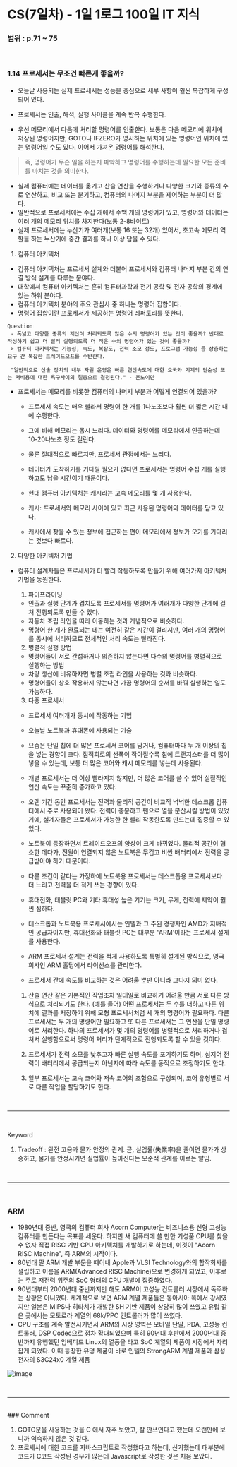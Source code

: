 # CS(7일차) - 1일 1로그 100일 IT 지식

### 범위 : p.71 ~ 75

<br />

### 1.14 프로세서는 무조건 빠른게 좋을까?
  
  - 오늘날 사용되는 실제 프로세서는 성능을 중심으로 세부 사항이 훨씬 복잡하게 구성되어 있다.
  
  - 프로세서는 인출, 해석, 실행 사이클을 계속 반복 수행한다.
  - 우선 메모리에서 다음에 처리할 명령어를 인출한다. 보통은 다음 메모리에 위치에 저장된 명령어지만, GOTO나 IFZERO가 명시하는 위치에 있는 명령어인 위치에 있는 명령어일 수도 있다. 이어서 가져온 명령어를 해석한다.
  > 즉, 명령어가 무슨 일을 하는지 파악하고 명령어를 수행하는데 필요한 모든 준비를 마치는 것을 의미한다.
  - 실제 컴퓨터에는 데이터를 옮기고 산술 연산을 수행하거나 다양한 크기와 종류의 수로 연산하고, 비교 또는 분기하고, 컴퓨터의 나머지 부분을 제어하는 부분이 더 많다.
  - 일반적으로 프로세서에는 수십 개에서 수백 개의 명령어가 있고, 명령어와 데이터는 여러 개의 메모리 위치를 차지한다(보통 2-8바이트)
  - 실제 프로세서에는 누산기가 여러개(보통 16 또는 32개) 있어서, 초고속 메모리 역할을 하는 누산기에 중간 결과를 하나 이상 담을 수 있다.

  1. 컴퓨터 아키텍처
  - 컴퓨터 아키텍처는 프로세서 설계와 더불어 프로세서와 컴퓨터 나머지 부분 간의 연결 방식 설계를 다루는 분야다.
  - 대학에서 컴퓨터 아키텍처는 흔히 컴퓨터과학과 전기 공학 및 전자 공학의 경계에 있는 하위 분야다.
  - 컴퓨터 아키텍처 분야의 주요 관심사 중 하나는 명령어 집합이다.
  - 명령어 집합이란 프로세서가 제공하는 명령어 레퍼토리를 뜻한다. 
  
  ```
  Question
   - 폭넓고 다양한 종류의 계산이 처리되도록 많은 수의 명령어가 있는 것이 좋을까? 반대로 작성하기 쉽고 더 빨리 실행되도록 더 적은 수의 명령어가 있는 것이 좋을까?
   > 컴퓨터 아키텍처는 기능성, 속도, 복잡도, 전력 소모 정도, 프로그램 가능성 등 상충하는 요구 간 복잡한 트레이드오프를 수반한다.

   "일반적으로 산술 장치의 내부 자원 운영은 빠른 연산속도에 대한 요국와 기계의 단순성 또는 저비용에 대한 욕구사이의 절충으로 결정된다." - 폰노이만
   ```

   - 프로세서는 메모리를 비롯한 컴퓨터의 나머지 부분과 어떻게 연결되어 있을까? 
       
       - 프로세서 속도는 매우 빨라서 명령어 한 개를 1나노초보다 훨씬 더 짧은 시간 내에 수행한다.
       - 그에 비해 메모리는 몹시 느리다. 데이터와 명령어를 메모리에서 인출하는데 10-20나노초 정도 걸린다.
       - 물론 절대적으로 빠르지만, 프로세서 관점에서는 느리다. 
       - 데이터가 도착하기를 기다릴 필요가 없다면 프로세서는 명령어 수십 개를 실행하고도 남을 시간이기 때문이다.
       - 현대 컴퓨터 아키텍처는 캐시라는 고속 메모리를 몇 개 사용한다.
    
       - 캐시: 프로세서와 메모리 사이에 있고 최근 사용된 명령어와 데이터를 담고 있다.
       - 캐시에서 찾을 수 있는 정보에 접근하는 편이 메모리에서 정보가 오기를 기다리는 것보다 빠르다. 

  2. 다양한 아키텍처 기법
  - 컴퓨터 설계자들은 프로세서가 더 빨리 작동하도록 만들기 위해 여러가지 아키텍처 기법을 동원한다.
    
    1. 파이프라이닝
    - 인출과 실행 단계가 겹치도록 프로세서를 명령어가 여러개가 다양한 단계에 걸쳐 진행되도록 만들 수 있다.
    - 자동차 조립 라인을 따라 이동하는 것과 개념적으로 비슷하다.
    - 명령어 한 개가  완료되는 데는 여전히 같은 시간이 걸리지만, 여러 개의 명령어를 동시에 처리하므로 전체적인 처리 속도는 빨라진다.

    2. 병렬적 실행 방법
    - 명령어들이 서로 간섭하거나 의존하지 않는다면 다수의 명령어를 병렬적으로 실행하는 방법
    - 차량 생산에 비유하자면 병렬 조립 라인을 사용하는 것과 비슷하다.
    - 명령어들이 상호 작용하지 않는다면 가끔 명령어의 순서를 바꿔 실행하는 일도 가능하다.

    3. 다중 프로세서
    - 프로세서 여러개가 동시에 작동하는 기법
    - 오늘날 노트북과 휴대폰에 사용되는 기술


    - 요즘은 단일 칩에 더 많은 프로세서 코어를 담거나, 컴퓨터마다 두 개 이상의 칩을 넣는 경향이 크다. 집적회로의 선폭이 작아질수록 칩에 트랜지스터를 더 많이 넣을 수 있는데, 보통 더 많은 코어와 캐시 메모리를 넣는데 사용된다.
    - 개별 프로세서는 더 이상 빨라지지 않지만, 더 많은 코어를 쓸 수 있어 실질적인 연산 속도는 꾸준히 증가하고 있다.

  
    - 오랜 기간 동안 프로세서는 전력과 물리적 공간이 비교적 넉넉한 데스크롭 컴퓨터에서 주로 사용되어 왔다. 전력이 충분하고 팬으로 열을 분산시킬 방법이 있었기에, 설계자들은 프로세서가 가능한 한 빨리 작동한도록 만드는데 집중할 수 있었다.
    - 노트북이 등장하면서 트레이드오프의 양상이 크게 바뀌었다. 물리적 공간이 협소한 데다가, 전원이 연결되지 않은 노트북은 무겁고 비싼 배터리에서 전력을 공급받아야 하기 때문이다. 
    - 다른 조건이 같다는 가정하에 노트북용 프로세서는 데스크톱용 프로세서보다 더 느리고 전력을 더 적게 쓰는 경향이 있다.
    - 휴대전화, 태블릿 PC와 기타 휴대성 높은 기기는 크기, 무게, 전력에 제약이 훨씬 심하다. 

    - 데스크톱과 노트북용 프로세서에서는 인텔과 그 주된 경쟁자인 AMD가 지배적인 공급자이지만, 휴대전화와 태블릿 PC는 대부분 'ARM'이라는 프로세서 설게를 사용한다.
    - ARM 프로세서 설계는 전력을 적게 사용하도록 특별히 설계된 방식으로, 영국회사인 ARM 홀딩에서 라이선스를 관리한다.

    - 프로세서 간에 속도를 비교하는 것은 어려울 뿐만 아니라 그다지 의미 없다.
    1. 산술 연산 같은 기본적인 작업조차 일대일로 비교하기 어려울 만큼 서로 다른 방식으로 처리되기도 한다.
    (예를 들어) 어떤 프로세서는 두 수를 더하고 다른 위치에 결과를 저장하기 위해 모형 프로세서처럼 세 개의 명령어가 필요하다. 다른 프로세서는 두 개의 명령어만 필요하고 또 다른 프로세서는 그 연산을 단일 명령어로 처리한다. 하나의 프로세서가 몇 개의 명령어를 병렬적으로 처리하거나 겹쳐서 실행함으로써 명령어 처리가 단게적으로 진행되도록 할 수 있을 것이다.

    2. 프로세서가 전력 소모를 낮추고자 빠른 실행 속도를 포기하기도 하며, 심지어 전력이 배터리에서 공급되는지 아닌지에 따라 속도를 동적으로 조정하기도 한다.

    3. 일부 프로세서는 고속 코어와 저속 코어의 조합으로 구성되며, 코어 유형별로 서로 다른 작업을 할당하기도 한다.



<br />  
<hr />
<br />

Keyword
1. Tradeoff : 완전 고용과 물가 안정의 관계. 곧, 실업률(失業率)을 줄이면 물가가 상승하고, 물가를 안정시키면 실업률이 높아진다는 모순적 관계를 이르는 말임.

<br />  
<hr />
<br />

### ARM
- 1980년대 중반, 영국의 컴퓨터 회사 Acorn Computer는 비즈니스용 신형 고성능 컴퓨터를 만든다는 목표를 세운다. 하지만 새 컴퓨터에 쓸 만한 기성품 CPU를 찾을 수 없자 직접 RISC 기반 CPU 아키텍처를 개발하기로 하는데, 이것이 "Acorn RISC Machine", 즉 ARM의 시작이다.
- 80년대 말 ARM 개발 부문을 떼어내 Apple과 VLSI Technology와의 합작회사를 설립하고 이름을 ARM(Advanced RISC Machine)으로 변경하게 되었고, 이후로는 주로 저전력 위주의 SoC 형태의 CPU 개발에 집중하였다.
- 90년대부터 2000년대 중반까지만 해도 ARM이 고성능 컨트롤러 시장에서 독주하는 상황은 아니었다. 세계적으로 보면 ARM 계열 제품들은 동아시아 쪽에서 강세였지만 일본은 MIPS나 히타치가 개발한 SH 기반 제품이 상당히 많이 쓰였고 유럽 같은 곳에서는 모토로라 계열의 68k/PPC 컨트롤러가 많이 쓰였다.
- CPU 구조를 계속 발전시키면서 ARM의 시장 영역은 모바일 단말, PDA, 고성능 컨트롤러, DSP Codec으로 점차 확대되었으며 특히 90년대 후반에서 2000년대 중반까지 유행했던 임베디드 Linux의 열풍을 타고 SoC 계열의 제품이 시장에서 자리잡게 되었다. 이때 등장한 유명 제품이 바로 인텔의 StrongARM 계열 제품과 삼성전자의 S3C24x0 계열 제품

![image](https://user-images.githubusercontent.com/63120360/170398200-cf6ce420-5866-4435-baac-3434c1c2c467.png)

<br />  
<hr />
<br />
### Comment

  1. GOTO문을 사용하는 것을 C 에서 자주 보았고, 잘 안쓰인다고 했는데 오랜만에 보니까 익숙하지 않은 것 같다.
  2. 프로세서에 대한 코드를 자바스크립트로 작성했다고 하는데, 신기했는데 대부분에 코드가 C코드 작성된 경우가 많은데 Javascript로 작성한 것은 처음 보았다.

